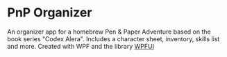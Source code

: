 # PnP Organizer

An organizer app for a homebrew Pen & Paper Adventure based on the book series "Codex Alera". 
Includes a character sheet, inventory, skills list and more. 
Created with WPF and the library [WPFUI](https://github.com/lepoco/wpfui)